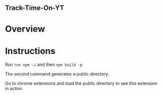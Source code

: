 ## Track-Time-On-YT

# Overview



# Instructions


Run  `run npm -i` and then `npm build -p`

The second command generates a public directory. 

Go to chrome extensions and load the public directory to see this extension in action

